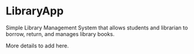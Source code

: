 # LibraryApp

Simple Library Management System that allows students and librarian to borrow, return, and manages library books.

More details to add here.
